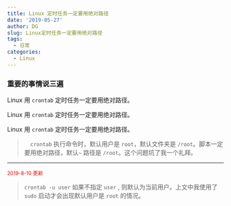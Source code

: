 ```yaml
---
title: Linux 定时任务一定要用绝对路径
date: '2019-05-27'
author: DG
slug: Linux定时任务一定要用绝对路径
tags: 
  - 日常
categories: 
  - Linux
---
```


### 重要的事情说三遍

Linux 用 `crontab` 定时任务一定要用绝对路径。

Linux 用 `crontab` 定时任务一定要用绝对路径。

Linux 用 `crontab` 定时任务一定要用绝对路径。

> 　`crontab` 执行命令时，默认用户是 `root`，默认文件夹是 `/root`。脚本一定要用绝对路径，默认`~` 路径是 `/root`。这个问题坑了我一个礼拜。

---------------

<small><font color="red">2019-8-10 更新</font></small>

> `crontab -u user` 如果不指定 `user` , 则默认为当前用户。上文中我使用了 `sudo` 启动才会出现默认用户是 `root` 的情况。